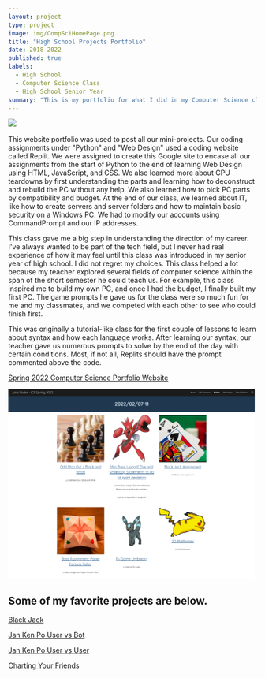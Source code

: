 ```yaml
---
layout: project
type: project
image: img/CompSciHomePage.png
title: "High School Projects Portfolio"
date: 2018-2022
published: true
labels:
  - High School
  - Computer Science Class
  - High School Senior Year
summary: "This is my portfolio for what I did in my Computer Science class at W.R. Farrington High School."
---
```


<img class="img-fluid" class="center" width="700px" class="img-thumbnail" src="../img/CompSciSeniorPic.JPG">


This website portfolio was used to post all our mini-projects. Our coding assignments under "Python" and "Web Design" used a coding website called Replit. We were assigned to create this Google site to encase all our assignments from the start of Python to the end of learning Web Design using HTML, JavaScript, and CSS. We also learned more about CPU teardowns by first understanding the parts and learning how to deconstruct and rebuild the PC without any help. We also learned how to pick PC parts by compatibility and budget. At the end of our class, we learned about IT, like how to create servers and server folders and how to maintain basic security on a Windows PC. We had to modify our accounts using CommandPrompt and our IP addresses. 

This class gave me a big step in understanding the direction of my career. I've always wanted to be part of the tech field, but I never had real experience of how it may feel until this class was introduced in my senior year of high school. I did not regret my choices. This class helped a lot because my teacher explored several fields of computer science within the span of the short semester he could teach us. For example, this class inspired me to build my own PC, and once I had the budget, I finally built my first PC. The game prompts he gave us for the class were so much fun for me and my classmates, and we competed with each other to see who could finish first. 

This was originally a tutorial-like class for the first couple of lessons to learn about syntax and how each language works. After learning our syntax, our teacher gave us numerous prompts to solve by the end of the day with certain conditions. Most, if not all, Replits should have the prompt commented above the code. 



<a href="https://sites.google.com/farringtonhighschool.org/jairapader-icsspring2022/cpu-teardown" target="_blank"> Spring 2022 Computer Science Portfolio Website </a>

<img class="img-fluid" class="center" width="500px" class="img-thumbnail" src="../img/PythonThumbnails.png">

## Some of my favorite projects are below. 

<a href="https://replit.com/@jairabp/Black-Jack-Assignment#main.py" target="_blank"> Black Jack </a>

<a href="https://replit.com/@jairabp/Boss-Assignment-Make-a-Jan-Ken-Po-User-vs-Bot" target="_blank"> Jan Ken Po User vs Bot </a>

<a href="https://replit.com/@jairabp/Boss-Assignment-Make-a-Jan-Ken-Po-User-vs-User" target="_blank"> Jan Ken Po User vs User </a>

<a href="https://replit.com/@jairabp/Mini-Boss-Charting-your-Friends#index.html" target="_blank"> Charting Your Friends </a>

